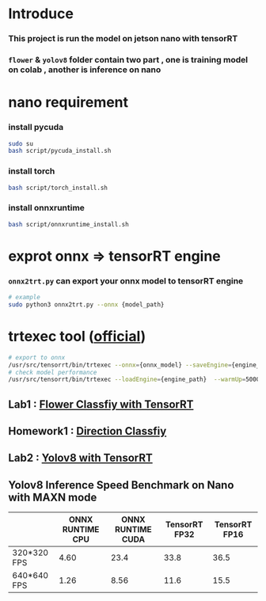# Introduce
### This project is run the model on jetson nano with tensorRT
### ```flower``` & ```yolov8``` folder contain two part , one is training model on colab , another is inference on nano

# nano requirement

### install pycuda
```bash
sudo su
bash script/pycuda_install.sh
```

### install torch 
```bash
bash script/torch_install.sh
```

### install onnxruntime
```bash
bash script/onnxruntime_install.sh
```

# exprot onnx => tensorRT engine

### ```onnx2trt.py``` can export your onnx model to tensorRT engine
```bash
# example
sudo python3 onnx2trt.py --onnx {model_path}
```

# trtexec tool ([official](https://developer.nvidia.com/zh-cn/blog/tensorrt-trtexec-cn/))
```bash
# export to onnx
/usr/src/tensorrt/bin/trtexec --onnx={onnx_model} --saveEngine={engine_path}
# check model performance
/usr/src/tensorrt/bin/trtexec --loadEngine={engine_path}  --warmUp=5000
```

## Lab1 : [Flower Classfiy with TensorRT](flower/README.md)
## Homework1 : [Direction Classfiy](homework/direction/README.md)
## Lab2 : [Yolov8 with TensorRT](yolov8/README.md)
<!-- ## Homework2 : [Direction Classfiy](homework/direction/README.md) -->


## Yolov8 Inference Speed Benchmark on Nano with MAXN mode

| | ONNX RUNTIME CPU | ONNX RUNTIME CUDA | TensorRT FP32 | TensorRT FP16 |
|-| ---------------- | ----------------- | ------------- | ------------- |
|320*320 FPS|  4.60   |      23.4        |  33.8         |          36.5 |
|640*640 FPS| 1.26   |      8.56         |  11.6         |          15.5 |
